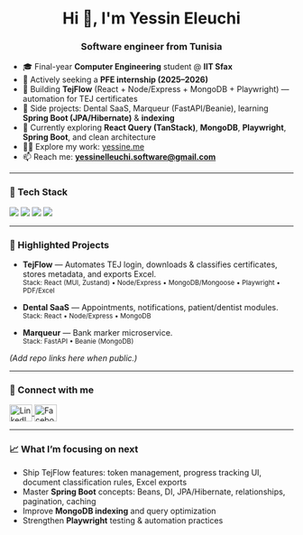 <h1 align="center">Hi 👋, I'm Yessin Eleuchi</h1>
<h3 align="center">Software engineer from Tunisia</h3>

- 🎓 Final-year **Computer Engineering** student @ **IIT Sfax**
- 💼 Actively seeking a **PFE internship (2025–2026)**
- 🚀 Building **TejFlow** (React + Node/Express + MongoDB + Playwright) — automation for TEJ certificates
- 🧩 Side projects: Dental SaaS, Marqueur (FastAPI/Beanie), learning **Spring Boot (JPA/Hibernate)** & **indexing**
- 🌱 Currently exploring **React Query (TanStack)**, **MongoDB**, **Playwright**, **Spring Boot**, and clean architecture
- 👨‍💻 Explore my work: <a href="https://www.yessine.me" target="_blank">yessine.me</a>
- 📫 Reach me: **yessinelleuchi.software@gmail.com**

---

### 🔧 Tech Stack
<p>
  <!-- Frontend -->
  <img src="https://skillicons.dev/icons?i=react,ts,js,html,css,tailwind" />
  <!-- Backend -->
  <img src="https://skillicons.dev/icons?i=nodejs,express,java,spring,python,fastapi" />
  <!-- DB / Infra -->
  <img src="https://skillicons.dev/icons?i=mongodb,postgres,git,github,linux,docker" />
  <!-- QA / Automation -->
  <img src="https://skillicons.dev/icons?i=playwright" />
</p>

---

### 📌 Highlighted Projects
- **TejFlow** — Automates TEJ login, downloads & classifies certificates, stores metadata, and exports Excel.  
  <sub>Stack: React (MUI, Zustand) • Node/Express • MongoDB/Mongoose • Playwright • PDF/Excel</sub>

- **Dental SaaS** — Appointments, notifications, patient/dentist modules.  
  <sub>Stack: React • Node/Express • MongoDB</sub>

- **Marqueur** — Bank marker microservice.  
  <sub>Stack: FastAPI • Beanie (MongoDB)</sub>

*(Add repo links here when public.)*

---

### 🤝 Connect with me
<p align="left">
  <a href="https://linkedin.com/in/eleuchi-yessin" target="_blank">
    <img align="center" src="https://raw.githubusercontent.com/rahuldkjain/github-profile-readme-generator/master/src/images/icons/Social/linked-in-alt.svg" alt="LinkedIn" height="30" width="40" />
  </a>
  <a href="https://facebook.com/eleuchi.yessin" target="_blank">
    <img align="center" src="https://raw.githubusercontent.com/rahuldkjain/github-profile-readme-generator/master/src/images/icons/Social/facebook.svg" alt="Facebook" height="30" width="40" />
  </a>
</p>

---

### 📈 What I’m focusing on next
- Ship TejFlow features: token management, progress tracking UI, document classification rules, Excel exports  
- Master **Spring Boot** concepts: Beans, DI, JPA/Hibernate, relationships, pagination, caching  
- Improve **MongoDB indexing** and query optimization  
- Strengthen **Playwright** testing & automation practices
